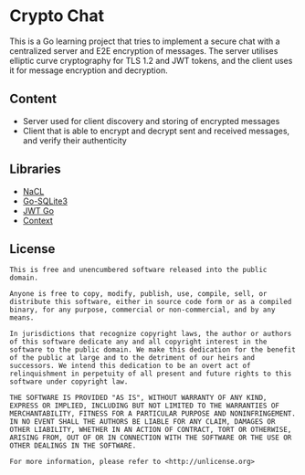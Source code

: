 Crypto Chat 
===========
This is a Go learning project that tries to implement a secure chat with a centralized server and E2E encryption of messages. 
The server utilises elliptic curve cryptography for TLS 1.2 and JWT tokens, and the client uses it for message encryption and decryption.

Content
-------
* Server used for client discovery and storing of encrypted messages 
* Client that is able to encrypt and decrypt sent and received messages, and verify their authenticity

Libraries
---------
* [NaCL](https://godoc.org/golang.org/x/crypto/nacl/box)
* [Go-SQLite3](https://github.com/mattn/go-sqlite3)
* [JWT Go](https://github.com/dgrijalva/jwt-go)
* [Context](https://github.com/gorilla/context)

License
-------

    This is free and unencumbered software released into the public domain.
    
    Anyone is free to copy, modify, publish, use, compile, sell, or
    distribute this software, either in source code form or as a compiled
    binary, for any purpose, commercial or non-commercial, and by any
    means.
    
    In jurisdictions that recognize copyright laws, the author or authors
    of this software dedicate any and all copyright interest in the
    software to the public domain. We make this dedication for the benefit
    of the public at large and to the detriment of our heirs and
    successors. We intend this dedication to be an overt act of
    relinquishment in perpetuity of all present and future rights to this
    software under copyright law.
    
    THE SOFTWARE IS PROVIDED "AS IS", WITHOUT WARRANTY OF ANY KIND,
    EXPRESS OR IMPLIED, INCLUDING BUT NOT LIMITED TO THE WARRANTIES OF
    MERCHANTABILITY, FITNESS FOR A PARTICULAR PURPOSE AND NONINFRINGEMENT.
    IN NO EVENT SHALL THE AUTHORS BE LIABLE FOR ANY CLAIM, DAMAGES OR
    OTHER LIABILITY, WHETHER IN AN ACTION OF CONTRACT, TORT OR OTHERWISE,
    ARISING FROM, OUT OF OR IN CONNECTION WITH THE SOFTWARE OR THE USE OR
    OTHER DEALINGS IN THE SOFTWARE.
    
    For more information, please refer to <http://unlicense.org>